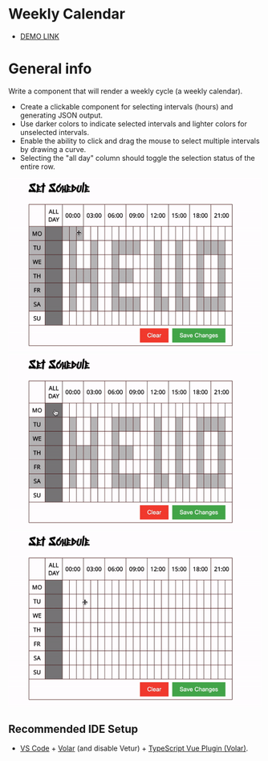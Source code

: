 # Weekly Calendar

- [DEMO LINK](https://batstolya.github.io/weekly-calendar/)
# General info
  Write a component that will render a weekly cycle (a weekly calendar).
 - Create a clickable component for selecting intervals (hours) and generating JSON output.
 - Use darker colors to indicate selected intervals and lighter colors for unselected intervals.
 - Enable the ability to click and drag the mouse to select multiple intervals by drawing a curve.
 - Selecting the "all day" column should toggle the selection status of the entire row.

![Название](https://github.com/batstolya/weekly-calendar/blob/main/src/assets/1.gif)
![Название](https://github.com/batstolya/weekly-calendar/blob/main/src/assets/2.gif)
![Название](https://github.com/batstolya/weekly-calendar/blob/main/src/assets/3.gif)

## Recommended IDE Setup

- [VS Code](https://code.visualstudio.com/) + [Volar](https://marketplace.visualstudio.com/items?itemName=Vue.volar) (and disable Vetur) + [TypeScript Vue Plugin (Volar)](https://marketplace.visualstudio.com/items?itemName=Vue.vscode-typescript-vue-plugin).
